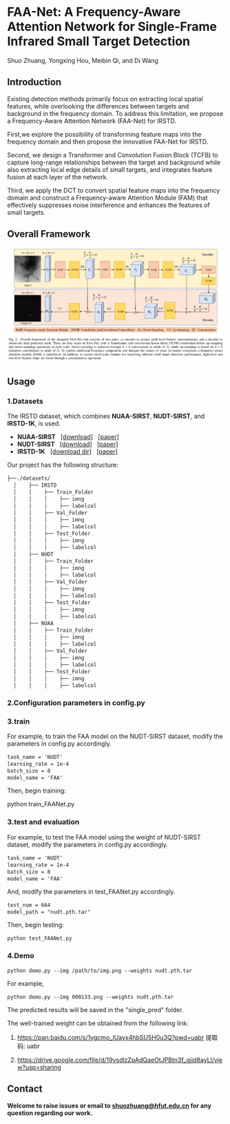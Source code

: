 # FAA-Net: A Frequency-Aware Attention Network for Single-Frame Infrared Small Target Detection
Shuo Zhuang, Yongxing Hou, Meibin Qi, and Di Wang
## Introduction
Existing detection methods primarily focus on extracting local spatial features, while overlooking the differences between targets and background in the frequency domain. To address this limitation, we propose a Frequency-Aware Attention Network (FAA-Net) for IRSTD.

First,we explore the possibility of transforming feature maps into the frequency domain and then propose 
the innovative FAA-Net for IRSTD. 

Second, we design a Transformer and Convolution Fusion 
Block (TCFB) to capture long-range relationships between the target and background while also 
extracting local edge details of small targets, and integrates feature fusion at each layer of the 
network. 

Third, we apply the DCT to convert spatial feature maps into the frequency domain and 
construct a Frequency-aware Attention Module (FAM) that effectively suppresses noise interference 
and enhances the features of small targets.

## Overall Framework
![image](https://github.com/Dr-Zhuang/FAA-Net-IRSTD/blob/main/framework.png)

## Usage

### 1.Datasets

The IRSTD dataset, which combines **NUAA-SIRST**, **NUDT-SIRST**, and **IRSTD-1K**, is used.
* **NUAA-SIRST** &nbsp; [[download]](https://github.com/YimianDai/sirst) &nbsp; [[paper]](https://arxiv.org/pdf/2009.14530.pdf)
* **NUDT-SIRST** &nbsp; [[download]](https://github.com/YeRen123455/Infrared-Small-Target-Detection) &nbsp; [[paper]](https://ieeexplore.ieee.org/abstract/document/9864119)
* **IRSTD-1K** &nbsp; [[download dir]](https://github.com/RuiZhang97/ISNet) &nbsp; [[paper]](https://ieeexplore.ieee.org/document/9880295)
  
Our project has the following structure:
```
├──./datasets/
  │    ├── IRSTD
  │    │    ├── Train_Folder
  │    │    │    ├── imng
  │    │    │    ├── labelcol
  │    │    ├── Val_Folder
  │    │    │    ├── imng
  │    │    │    ├── labelcol
  │    │    ├── Test_Folder
  │    │    │    ├── imng
  │    │    │    ├── labelcol
  │    ├── NUDT
  │    │    ├── Train_Folder
  │    │    │    ├── imng
  │    │    │    ├── labelcol
  │    │    ├── Val_Folder
  │    │    │    ├── imng
  │    │    │    ├── labelcol
  │    │    ├── Test_Folder
  │    │    │    ├── imng
  │    │    │    ├── labelcol
  │    ├── NUAA
  │    │    ├── Train_Folder
  │    │    │    ├── imng
  │    │    │    ├── labelcol
  │    │    ├── Val_Folder
  │    │    │    ├── imng
  │    │    │    ├── labelcol
  │    │    ├── Test_Folder
  │    │    │    ├── imng
  │    │    │    ├── labelcol
 ```

### 2.Configuration parameters in config.py

### 3.train
For example, to train the FAA model on the NUDT-SIRST dataset, modify the parameters in config.py accordingly.
```
task_name = 'NUDT'
learning_rate = 1e-4
batch_size = 8
model_name = 'FAA'
```
Then, begin training: 

python train_FAANet.py

### 3.test and evaluation
For example, to test the FAA model using the weight of NUDT-SIRST dataset, modify the parameters in config.py accordingly.
```
task_name = 'NUDT'
learning_rate = 1e-4
batch_size = 8
model_name = 'FAA'
```
And, modify the parameters in test_FAANet.py accordingly.
```
test_num = 664
model_path = "nudt.pth.tar"
```
Then, begin testing: 
```
python test_FAANet.py
```
### 4.Demo
```
python demo.py --img /path/to/img.png --weights nudt.pth.tar
```
For example,
```
python demo.py --img 000133.png --weights nudt.pth.tar
```
The predicted results will be saved in the "single_pred" folder.

The well-trained weight can be obtained from the following link:
1) https://pan.baidu.com/s/1vgcmo_IUayx4hbSU5H0u3Q?pwd=uabr 提取码: uabr

2) https://drive.google.com/file/d/19ysdlzZpAdQaeOtJPBtn3f_gjjd8ayLl/view?usp=sharing

## Contact
**Welcome to raise issues or email to [shuozhuang@hfut.edu.cn](shuozhuang@hfut.edu.cn) for any question regarding our work.**
